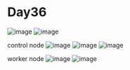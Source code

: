 # Day36

![image](https://github.com/user-attachments/assets/3ea31872-76f8-42a0-9763-274e5b4854f0)
![image](https://github.com/user-attachments/assets/2cfd49e2-6684-41a3-8968-30188146b695)


control node
![image](https://github.com/user-attachments/assets/8012d008-86eb-4573-b164-ac80a5ac5a94)
![image](https://github.com/user-attachments/assets/a4636a9b-656c-4ea7-9685-d62dbfa206be)
![image](https://github.com/user-attachments/assets/de169e6e-532c-4a4a-ad85-90503071690f)



worker node
![image](https://github.com/user-attachments/assets/b13d42e7-15a4-4ba7-ae79-bce032b55874)
![image](https://github.com/user-attachments/assets/13aa2cec-da0d-432b-9446-6bfd61866626)


